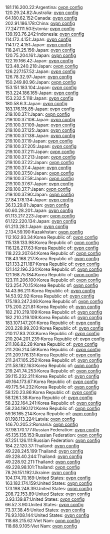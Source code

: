 181.116.200.22:Argentina: [ovpn config](vpn/181_116_200_22.ovpn)  
120.29.24.82:Australia: [ovpn config](vpn/120_29_24_82.ovpn)  
64.180.62.152:Canada: [ovpn config](vpn/64_180_62_152.ovpn)  
202.91.186.178:China: [ovpn config](vpn/202_91_186_178.ovpn)  
77.247.111.50:Estonia: [ovpn config](vpn/77_247_111_50.ovpn)  
139.193.76.242:Indonesia: [ovpn config](vpn/139_193_76_242.ovpn)  
114.172.4.151:Japan: [ovpn config](vpn/114_172_4_151.ovpn)  
114.172.4.151:Japan: [ovpn config](vpn/114_172_4_151.ovpn)  
118.241.25.156:Japan: [ovpn config](vpn/118_241_25_156.ovpn)  
120.75.204.161:Japan: [ovpn config](vpn/120_75_204_161.ovpn)  
122.19.166.42:Japan: [ovpn config](vpn/122_19_166_42.ovpn)  
123.48.240.218:Japan: [ovpn config](vpn/123_48_240_218.ovpn)  
126.227.157.52:Japan: [ovpn config](vpn/126_227_157_52.ovpn)  
126.78.32.97:Japan: [ovpn config](vpn/126_78_32_97.ovpn)  
150.249.80.96:Japan: [ovpn config](vpn/150_249_80_96.ovpn)  
153.151.183.104:Japan: [ovpn config](vpn/153_151_183_104.ovpn)  
153.224.186.165:Japan: [ovpn config](vpn/153_224_186_165.ovpn)  
153.232.5.118:Japan: [ovpn config](vpn/153_232_5_118.ovpn)  
180.58.6.3:Japan: [ovpn config](vpn/180_58_6_3.ovpn)  
183.176.115.85:Japan: [ovpn config](vpn/183_176_115_85.ovpn)  
219.100.37.1:Japan: [ovpn config](vpn/219_100_37_1.ovpn)  
219.100.37.108:Japan: [ovpn config](vpn/219_100_37_108.ovpn)  
219.100.37.109:Japan: [ovpn config](vpn/219_100_37_109.ovpn)  
219.100.37.125:Japan: [ovpn config](vpn/219_100_37_125.ovpn)  
219.100.37.138:Japan: [ovpn config](vpn/219_100_37_138.ovpn)  
219.100.37.19:Japan: [ovpn config](vpn/219_100_37_19.ovpn)  
219.100.37.205:Japan: [ovpn config](vpn/219_100_37_205.ovpn)  
219.100.37.211:Japan: [ovpn config](vpn/219_100_37_211.ovpn)  
219.100.37.213:Japan: [ovpn config](vpn/219_100_37_213.ovpn)  
219.100.37.22:Japan: [ovpn config](vpn/219_100_37_22.ovpn)  
219.100.37.4:Japan: [ovpn config](vpn/219_100_37_4.ovpn)  
219.100.37.50:Japan: [ovpn config](vpn/219_100_37_50.ovpn)  
219.100.37.58:Japan: [ovpn config](vpn/219_100_37_58.ovpn)  
219.100.37.67:Japan: [ovpn config](vpn/219_100_37_67.ovpn)  
219.100.37.7:Japan: [ovpn config](vpn/219_100_37_7.ovpn)  
219.100.37.90:Japan: [ovpn config](vpn/219_100_37_90.ovpn)  
27.84.178.134:Japan: [ovpn config](vpn/27_84_178_134.ovpn)  
36.13.29.81:Japan: [ovpn config](vpn/36_13_29_81.ovpn)  
60.60.28.201:Japan: [ovpn config](vpn/60_60_28_201.ovpn)  
61.113.217.223:Japan: [ovpn config](vpn/61_113_217_223.ovpn)  
61.122.220.134:Japan: [ovpn config](vpn/61_122_220_134.ovpn)  
61.213.28.1:Japan: [ovpn config](vpn/61_213_28_1.ovpn)  
2.134.59.190:Kazakhstan: [ovpn config](vpn/2_134_59_190.ovpn)  
112.162.93.34:Korea Republic of: [ovpn config](vpn/112_162_93_34.ovpn)  
115.139.133.98:Korea Republic of: [ovpn config](vpn/115_139_133_98.ovpn)  
116.126.217.63:Korea Republic of: [ovpn config](vpn/116_126_217_63.ovpn)  
118.223.207.64:Korea Republic of: [ovpn config](vpn/118_223_207_64.ovpn)  
118.43.168.217:Korea Republic of: [ovpn config](vpn/118_43_168_217.ovpn)  
121.133.211.187:Korea Republic of: [ovpn config](vpn/121_133_211_187.ovpn)  
121.142.196.234:Korea Republic of: [ovpn config](vpn/121_142_196_234.ovpn)  
121.168.75.184:Korea Republic of: [ovpn config](vpn/121_168_75_184.ovpn)  
123.111.206.100:Korea Republic of: [ovpn config](vpn/123_111_206_100.ovpn)  
123.254.70.15:Korea Republic of: [ovpn config](vpn/123_254_70_15.ovpn)  
14.43.96.211:Korea Republic of: [ovpn config](vpn/14_43_96_211.ovpn)  
14.53.92.92:Korea Republic of: [ovpn config](vpn/14_53_92_92.ovpn)  
175.193.247.246:Korea Republic of: [ovpn config](vpn/175_193_247_246.ovpn)  
175.200.221.81:Korea Republic of: [ovpn config](vpn/175_200_221_81.ovpn)  
182.210.219.109:Korea Republic of: [ovpn config](vpn/182_210_219_109.ovpn)  
182.210.219.109:Korea Republic of: [ovpn config](vpn/182_210_219_109.ovpn)  
183.107.147.201:Korea Republic of: [ovpn config](vpn/183_107_147_201.ovpn)  
203.228.99.203:Korea Republic of: [ovpn config](vpn/203_228_99_203.ovpn)  
210.117.83.203:Korea Republic of: [ovpn config](vpn/210_117_83_203.ovpn)  
210.204.201.239:Korea Republic of: [ovpn config](vpn/210_204_201_239.ovpn)  
211.186.82.28:Korea Republic of: [ovpn config](vpn/211_186_82_28.ovpn)  
211.206.214.59:Korea Republic of: [ovpn config](vpn/211_206_214_59.ovpn)  
211.209.176.131:Korea Republic of: [ovpn config](vpn/211_209_176_131.ovpn)  
211.247.105.252:Korea Republic of: [ovpn config](vpn/211_247_105_252.ovpn)  
211.58.182.163:Korea Republic of: [ovpn config](vpn/211_58_182_163.ovpn)  
219.241.74.253:Korea Republic of: [ovpn config](vpn/219_241_74_253.ovpn)  
39.115.232.211:Korea Republic of: [ovpn config](vpn/39_115_232_211.ovpn)  
49.164.173.67:Korea Republic of: [ovpn config](vpn/49_164_173_67.ovpn)  
49.175.54.232:Korea Republic of: [ovpn config](vpn/49_175_54_232.ovpn)  
58.120.23.86:Korea Republic of: [ovpn config](vpn/58_120_23_86.ovpn)  
58.126.1.38:Korea Republic of: [ovpn config](vpn/58_126_1_38.ovpn)  
58.232.164.241:Korea Republic of: [ovpn config](vpn/58_232_164_241.ovpn)  
58.234.190.121:Korea Republic of: [ovpn config](vpn/58_234_190_121.ovpn)  
59.16.165.214:Korea Republic of: [ovpn config](vpn/59_16_165_214.ovpn)  
81.198.113.224:Latvia: [ovpn config](vpn/81_198_113_224.ovpn)  
146.70.205.2:Romania: [ovpn config](vpn/146_70_205_2.ovpn)  
37.98.170.177:Russian Federation: [ovpn config](vpn/37_98_170_177.ovpn)  
45.135.135.153:Russian Federation: [ovpn config](vpn/45_135_135_153.ovpn)  
87.251.126.111:Russian Federation: [ovpn config](vpn/87_251_126_111.ovpn)  
184.22.120.37:Thailand: [ovpn config](vpn/184_22_120_37.ovpn)  
49.228.245.199:Thailand: [ovpn config](vpn/49_228_245_199.ovpn)  
49.228.40.244:Thailand: [ovpn config](vpn/49_228_40_244.ovpn)  
49.228.92.211:Thailand: [ovpn config](vpn/49_228_92_211.ovpn)  
49.228.98.101:Thailand: [ovpn config](vpn/49_228_98_101.ovpn)  
78.26.151.192:Ukraine: [ovpn config](vpn/78_26_151_192.ovpn)  
104.174.70.169:United States: [ovpn config](vpn/104_174_70_169.ovpn)  
163.182.174.159:United States: [ovpn config](vpn/163_182_174_159.ovpn)  
173.198.248.39:United States: [ovpn config](vpn/173_198_248_39.ovpn)  
208.72.153.89:United States: [ovpn config](vpn/208_72_153_89.ovpn)  
3.93.139.87:United States: [ovpn config](vpn/3_93_139_87.ovpn)  
66.52.3.90:United States: [ovpn config](vpn/66_52_3_90.ovpn)  
73.37.38.45:United States: [ovpn config](vpn/73_37_38_45.ovpn)  
76.93.108.144:United States: [ovpn config](vpn/76_93_108_144.ovpn)  
118.68.215.62:Viet Nam: [ovpn config](vpn/118_68_215_62.ovpn)  
118.68.9.105:Viet Nam: [ovpn config](vpn/118_68_9_105.ovpn)  
